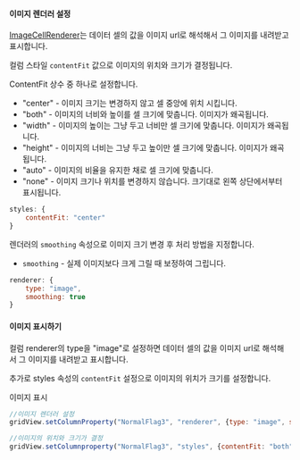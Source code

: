 #### 이미지 렌더러 설정

[ImageCellRenderer](http://help.realgrid.com/api/types/ImageCellRenderer/)는 데이터 셀의 값을 이미지 url로 해석해서 그 이미지를 내려받고 표시합니다.

컬럼 스타일 `contentFit` 값으로 이미지의 위치와 크기가 결정됩니다. 

ContentFit 상수 중 하나로 설정합니다.

* "center" - 이미지 크기는 변경하지 않고 셀 중앙에 위치 시킵니다.
* "both" - 이미지의 너비와 높이를 셀 크기에 맞춥니다. 이미지가 왜곡됩니다.
* "width" - 이미지의 높이는 그냥 두고 너비만 셀 크기에 맞춥니다. 이미지가 왜곡됩니다.
* "height" - 이미지의 너비는 그냥 두고 높이만 셀 크기에 맞춥니다. 이미지가 왜곡됩니다.
* "auto" - 이미지의 비율을 유지한 채로 셀 크기에 맞춥니다.
* "none" - 이미지 크기나 위치를 변경하지 않습니다. 크기대로 왼쪽 상단에서부터 표시됩니다.

```js
styles: {
    contentFit: "center"
}
```

렌더러의 `smoothing` 속성으로 이미지 크기 변경 후 처리 방법을 지정합니다.

* `smoothing` - 실제 이미지보다 크게 그릴 때 보정하여 그립니다.


```js
renderer: {
	type: "image",
	smoothing: true
}
```


#### 이미지 표시하기

컬럼 renderer의 type을 "image"로 설정하면 데이터 셀의 값을 이미지 url로 해석해서 그 이미지를 내려받고 표시합니다. 

추가로 styles 속성의 `contentFit` 설정으로 이미지의 위치가 크기를 설정합니다. 

<a class="btn primary small round lowercase" id="btnSetImageNormalFlag3">이미지 표시</a>

```js
//이미지 렌더러 설정
gridView.setColumnProperty("NormalFlag3", "renderer", {type: "image", sommthing: true});

//이미지의 위치와 크기가 결정
gridView.setColumnproperty("NormalFlag3", "styles", {contentFit: "both"});
```

<script>
$('#btnSetImageNormalFlag3').click(function() {
	gridView.setColumnProperty("NormalFlag3", "renderer", {type: "image", sommthing: true})
	gridView.setColumnProperty("NormalFlag4", "renderer", {type: "image", sommthing: true})
	gridView.setColumnProperty("NormalFlag5", "renderer", {type: "image", sommthing: true})
	gridView.setColumnProperty("NormalFlag6", "renderer", {type: "image", sommthing: true})
});
</script>